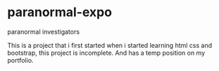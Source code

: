 # paranormal-expo
paranormal investigators

This is a project that i first started when i started learning html css and bootstrap, this project is incomplete.
And has a temp position on my portfolio.  
